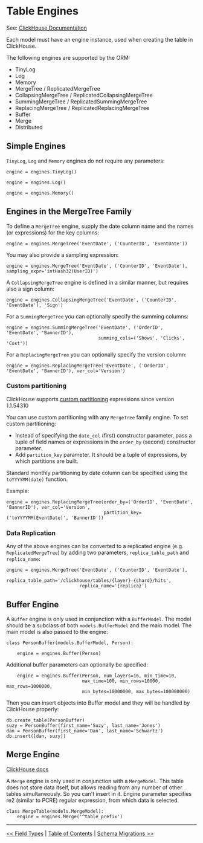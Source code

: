 Table Engines
=============

See: [ClickHouse Documentation](https://clickhouse.yandex/docs/en/table_engines/)

Each model must have an engine instance, used when creating the table in ClickHouse.

The following engines are supported by the ORM:

- TinyLog
- Log
- Memory
- MergeTree / ReplicatedMergeTree
- CollapsingMergeTree / ReplicatedCollapsingMergeTree
- SummingMergeTree / ReplicatedSummingMergeTree
- ReplacingMergeTree / ReplicatedReplacingMergeTree
- Buffer
- Merge
- Distributed


Simple Engines
--------------

`TinyLog`, `Log` and `Memory` engines do not require any parameters:

    engine = engines.TinyLog()

    engine = engines.Log()

    engine = engines.Memory()


Engines in the MergeTree Family
-------------------------------

To define a `MergeTree` engine, supply the date column name and the names (or expressions) for the key columns:

    engine = engines.MergeTree('EventDate', ('CounterID', 'EventDate'))

You may also provide a sampling expression:

    engine = engines.MergeTree('EventDate', ('CounterID', 'EventDate'), sampling_expr='intHash32(UserID)')

A `CollapsingMergeTree` engine is defined in a similar manner, but requires also a sign column:

    engine = engines.CollapsingMergeTree('EventDate', ('CounterID', 'EventDate'), 'Sign')

For a `SummingMergeTree` you can optionally specify the summing columns:

    engine = engines.SummingMergeTree('EventDate', ('OrderID', 'EventDate', 'BannerID'),
                                      summing_cols=('Shows', 'Clicks', 'Cost'))

For a `ReplacingMergeTree` you can optionally specify the version column:

    engine = engines.ReplacingMergeTree('EventDate', ('OrderID', 'EventDate', 'BannerID'), ver_col='Version')

### Custom partitioning

ClickHouse supports [custom partitioning](https://clickhouse.yandex/docs/en/table_engines/custom_partitioning_key/) expressions since version 1.1.54310

You can use custom partitioning with any `MergeTree` family engine.
To set custom partitioning:

* Instead of specifying the `date_col` (first) constructor parameter, pass a tuple of field names or expressions in the `order_by` (second) constructor parameter.
* Add `partition_key` parameter. It should be a tuple of expressions, by which partitions are built.

Standard monthly partitioning by date column can be specified using the `toYYYYMM(date)` function.

Example:

    engine = engines.ReplacingMergeTree(order_by=('OrderID', 'EventDate', 'BannerID'), ver_col='Version',
                                        partition_key=('toYYYYMM(EventDate)', 'BannerID'))


### Data Replication

Any of the above engines can be converted to a replicated engine (e.g. `ReplicatedMergeTree`) by adding two parameters, `replica_table_path` and `replica_name`:

    engine = engines.MergeTree('EventDate', ('CounterID', 'EventDate'),
                               replica_table_path='/clickhouse/tables/{layer}-{shard}/hits',
                               replica_name='{replica}')


Buffer Engine
-------------

A `Buffer` engine is only used in conjunction with a `BufferModel`.
The model should be a subclass of both `models.BufferModel` and the main model.
The main model is also passed to the engine:

    class PersonBuffer(models.BufferModel, Person):

        engine = engines.Buffer(Person)

Additional buffer parameters can optionally be specified:

        engine = engines.Buffer(Person, num_layers=16, min_time=10,
                                max_time=100, min_rows=10000, max_rows=1000000,
                                min_bytes=10000000, max_bytes=100000000)

Then you can insert objects into Buffer model and they will be handled by ClickHouse properly:

    db.create_table(PersonBuffer)
    suzy = PersonBuffer(first_name='Suzy', last_name='Jones')
    dan = PersonBuffer(first_name='Dan', last_name='Schwartz')
    db.insert([dan, suzy])


Merge Engine
-------------

[ClickHouse docs](https://clickhouse.yandex/docs/en/table_engines/merge/)

A `Merge` engine is only used in conjunction with a `MergeModel`.
This table does not store data itself, but allows reading from any number of other tables simultaneously. So you can't insert in it.
Engine parameter specifies re2 (similar to PCRE) regular expression, from which data is selected.

    class MergeTable(models.MergeModel):
        engine = engines.Merge('^table_prefix')


---

[<< Field Types](field_types.md) | [Table of Contents](toc.md) | [Schema Migrations >>](schema_migrations.md)